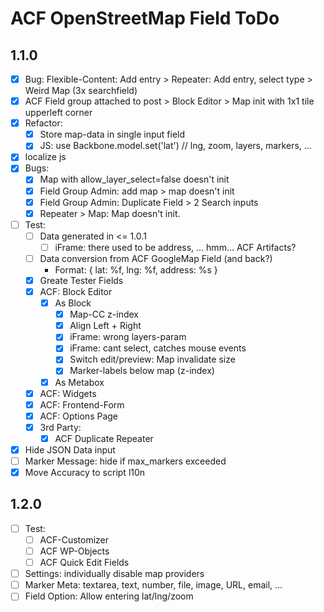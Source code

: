 ACF OpenStreetMap Field ToDo
============================

1.1.0
-----

 - [x] Bug: Flexible-Content: Add entry > Repeater: Add entry, select type > Weird Map (3x searchfield)
 - [x] ACF Field group attached to post > Block Editor > Map init with 1x1 tile upperleft corner
 - [x] Refactor: 
    - [x] Store map-data in single input field
    - [x] JS: use Backbone.model.set('lat') // lng, zoom, layers, markers, ...
 - [x] localize js
 - [x] Bugs: 
     - [x] Map with allow_layer_select=false doesn't init
     - [x] Field Group Admin: add map > map doesn't init
     - [x] Field Group Admin: Duplicate Field > 2 Search inputs
     - [x] Repeater > Map: Map doesn't init.
 - [ ] Test:
     - [ ] Data generated in <= 1.0.1
         - [ ] iFrame: there used to be address, ... hmm... ACF Artifacts?
     - [ ] Data conversion from ACF GoogleMap Field (and back?)
         - Format: { lat: %f, lng: %f, address: %s }
     - [x] Greate Tester Fields
     - [x] ACF: Block Editor
         - [x] As Block
             - [x] Map-CC z-index
             - [x] Align Left + Right
             - [x] iFrame: wrong layers-param
             - [x] iFrame: cant select, catches mouse events
             - [x] Switch edit/preview: Map invalidate size 
             - [x] Marker-labels below map (z-index)
         - [x] As Metabox
     - [x] ACF: Widgets
     - [x] ACF: Frontend-Form
     - [x] ACF: Options Page
     - [x] 3rd Party: 
        - [x] ACF Duplicate Repeater
 - [x] Hide JSON Data input
 - [ ] Marker Message: hide if max_markers exceeded
 - [x] Move Accuracy to script l10n
 
 1.2.0
 -----
 - [ ] Test:
     - [ ] ACF-Customizer
     - [ ] ACF WP-Objects
     - [ ] ACF Quick Edit Fields
 - [ ] Settings: individually disable map providers
 - [ ] Marker Meta: textarea, text, number, file, image, URL, email, ... 
 - [ ] Field Option: Allow entering lat/lng/zoom
